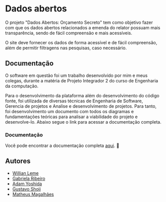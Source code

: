 
# Dados abertos

O projeto "Dados Abertos: Orçamento Secreto" tem como objetivo fazer com que os
dados abertos relacionados a emenda do relator possuam mais transparência, sendo de
fácil compreensão e mais acessíveis.

O site deve fornecer os dados de forma acessível e de fácil compreensão, além de
permitir filtragens nas pesquisas, caso necessário.


## Documentação
O software em questão foi um trabalho desenvolvido por mim e meus colegas, durante a matéria de Projeto Integrador 2 do curso de Engenharia da computação.

Para o desenvolvimento da plataforma além do desenvolvimento do código fonte, foi utilizada de diversas técnicas de Engenharia de Software, Gerencia de projetos e Analise e desenvolvimento de projetos. Para tanto, foi desenvolvimento um documento com todos os diagramas e fundamentações teóricas para analisar a viabilidade do projeto e desenvolve-lo.
Abaixo segue o link para acessar a documentação completa.

### Documentação

Você pode encontrar a documentação completa [aqui](https://exemplo.com/documentacao). :book:

## Autores

- [Willian Leme](https://github.com/williangrleme)
- [Gabriela Ribeiro](https://github.com/gabrielarib)
- [Adam Yoshida](https://github.com/adamyoshidas)
- [Gustavo Shoji](https://github.com/GuShoji)
- [Matheus Magalhães](https://github.com/MathMagal)


